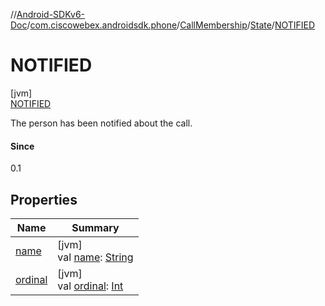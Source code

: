 //[Android-SDKv6-Doc](../../../../../index.md)/[com.ciscowebex.androidsdk.phone](../../../index.md)/[CallMembership](../../index.md)/[State](../index.md)/[NOTIFIED](index.md)

# NOTIFIED

[jvm]\
[NOTIFIED](index.md)

The person has been notified about the call.

#### Since

0.1

## Properties

| Name | Summary |
|---|---|
| [name](../../../../com.ciscowebex.androidsdk.team/-list-team-membership-result/-bad-request/index.md#-372974862%2FProperties%2F-411797461) | [jvm]<br>val [name](../../../../com.ciscowebex.androidsdk.team/-list-team-membership-result/-bad-request/index.md#-372974862%2FProperties%2F-411797461): [String](https://kotlinlang.org/api/latest/jvm/stdlib/kotlin/-string/index.html) |
| [ordinal](../../../../com.ciscowebex.androidsdk.team/-list-team-membership-result/-bad-request/index.md#-739389684%2FProperties%2F-411797461) | [jvm]<br>val [ordinal](../../../../com.ciscowebex.androidsdk.team/-list-team-membership-result/-bad-request/index.md#-739389684%2FProperties%2F-411797461): [Int](https://kotlinlang.org/api/latest/jvm/stdlib/kotlin/-int/index.html) |
